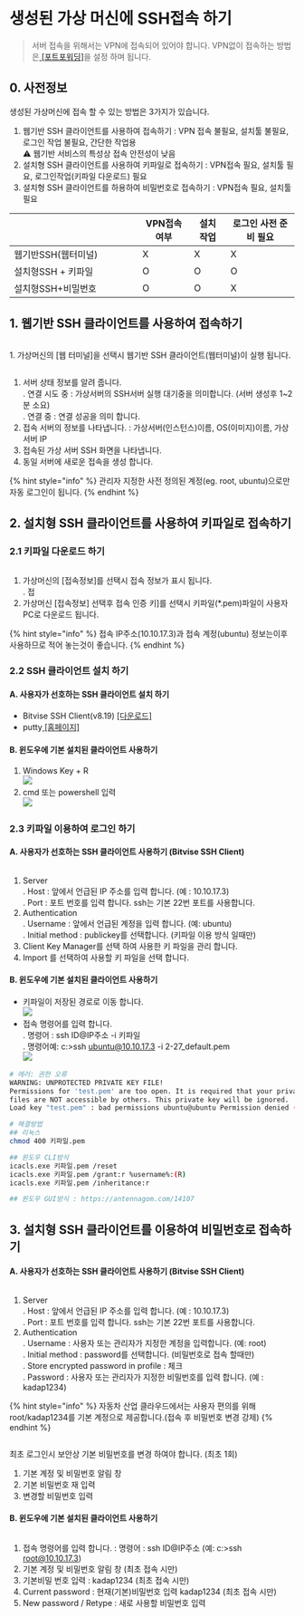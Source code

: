 # 생성된 가상 머신에 SSH접속 하기

> 서버 접속을 위해서는 VPN에 접속되어 있어야 합니다. VPN없이 접속하는 방법은[ \[포트포워딩\]](cloud-server-new/undefined-2.md)을 설정 하며 됩니다.&#x20;

## 0.  사전정보&#x20;

생성된 가상머신에 접속 할  수 있는 방법은 3가지가 있습니다.&#x20;

1. 웹기반 SSH 클라이언트를 사용하여 접속하기 : VPN 접속 불필요, 설치툴 불필요,  로그인 작업 불필요, 간단한 작업용\
   :warning: 웹기반 서비스의 특성상 접속 안전성이 낮음&#x20;
2. 설치형 SSH 클라이언트를 사용하여 키파일로 접속하기 :  VPN접속 필요, 설치툴 필요, 로그인작업(키파일 다운로드) 필요
3. 설치형 SSH 클라이언트를 하용하여 비밀번호로 접속하기 : VPN접속 필요, 설치툴 필요&#x20;

<table><thead><tr><th width="211"></th><th>VPN접속여부</th><th>설치 작업</th><th>로그인 사전 준비 필요</th></tr></thead><tbody><tr><td>웹기반SSH(웹터미널)</td><td>X</td><td>X</td><td>X</td></tr><tr><td>설치형SSH + 키파일</td><td>O</td><td>O</td><td>O</td></tr><tr><td>설치형SSH+비밀번호</td><td>O</td><td>O</td><td>X</td></tr></tbody></table>

## 1. 웹기반 SSH 클라이언트를 사용하여 접속하기

<figure><img src="../.gitbook/assets/image (6) (1).png" alt=""><figcaption></figcaption></figure>

1\. 가상머신의 \[웹 터미널]을 선택시 웹기반 SSH 클라이언트(웹터미널)이 실행 됩니다.&#x20;

<figure><img src="../.gitbook/assets/image (1) (1).png" alt=""><figcaption></figcaption></figure>

1. 서버 상태 정보를 알려 줍니다. \
   . 연결 시도 중 :  가상서버의 SSH서버 실행 대기중을 의미합니다.  (서버 생성후 1\~2분 소요)\
   . 연결 중 : 연결 성공을 의미 합니다.&#x20;
2. 접속 서버의 정보를 나타냅니다. : 가상서버(인스턴스)이름, OS(이미지)이름, 가상서버 IP
3. 접속된 가상 서버 SSH 화면을 나타냅니다.&#x20;
4. 동일 서버에 새로운 접속을 생성 합니다.&#x20;

{% hint style="info" %}
관리자 지정한 사전 정의된 계정(eg. root, ubuntu)으로만 자동 로그인이 됩니다.&#x20;
{% endhint %}

## 2. 설치형 SSH 클라이언트를 사용하여 키파일로 접속하기

### 2.1 키파일 다운로드 하기&#x20;

<figure><img src="../.gitbook/assets/image (7) (1).png" alt=""><figcaption></figcaption></figure>

1. 가상머신의 \[접속정보]를 선택시 접속 정보가 표시 됩니다. \
   . 접
2. 가상머신 \[접속정보] 선택후 접속 인증 키]를 선택시 키파일(\*.pem)파일이 사용자 PC로 다운로드 됩니다.&#x20;

{% hint style="info" %}
접속 IP주소(10.10.17.3)과 접속 계정(ubuntu)  정보는이후 사용하므로 적어 놓는것이 좋습니다.&#x20;
{% endhint %}

### 2.2 SSH 클라이언트 설치 하기&#x20;

#### A. 사용자가 선호하는 SSH 클라이언트 설치 하기&#x20;

* Bitvise SSH Client(v8.19) [\[다운로드\]](https://cloud.bigdata-car.kr/download/Bitvise\_SSH\_Client.zip)
* putty[ \[홈페이지\]](https://www.chiark.greenend.org.uk/\~sgtatham/putty/latest.html)

#### B. 윈도우에 기본 설치된 클라이언트 사용하기&#x20;

1. Windows Key +  R \
   ![](<../.gitbook/assets/image (3) (1).png>)
2. cmd 또는 powershell 입력 \
   ![](<../.gitbook/assets/image (4) (1).png>)

### 2.3 키파일 이용하여 로그인 하기&#x20;

#### A. 사용자가 선호하는 SSH 클라이언트 사용하기 (Bitvise SSH Client)

<figure><img src="../.gitbook/assets/image (12).png" alt=""><figcaption></figcaption></figure>

1. Server \
   . Host : 앞에서 언급된 IP 주소를 입력 합니다. (예 : 10.10.17.3)\
   . Port : 포트 번호를 입력 합니다. ssh는 기본 22번 포트를 사용합니다.&#x20;
2. Authentication\
   . Username : 앞에서 언급된 계정을 입력 합니다. (예: ubuntu)\
   . Initial method : publickey를 선택합니다. (키파일 이용 방식 일때만)
3. Client Key Manager를 선택 하여 사용한 키 파일을 관리 합니다.
4. Import 를 선택하여 사용할 키 파일을 선택 합니다.&#x20;

#### B. 윈도우에 기본 설치된 클라이언트 사용하기&#x20;

* 키파일이 저장된 경로로 이동 합니다. \
  ![](<../.gitbook/assets/image (9) (1).png>)
* 접속 명령어를 입력 합니다. \
  . 명령어 : ssh ID@IP주소  -i 키파일\
  . 명령어예: c:>ssh ubuntu@10.10.17.3 -i 2-27\_default.pem                      \
  ![](<../.gitbook/assets/image (10).png>)

```bash
# 에러: 권한 오류 
WARNING: UNPROTECTED PRIVATE KEY FILE!
Permissions for 'test.pem' are too open. It is required that your private key
files are NOT accessible by others. This private key will be ignored.
Load key "test.pem" : bad permissions ubuntu@ubuntu Permission denied (publickey).

# 해결방법
## 리눅스 
chmod 400 키파일.pem

## 윈도우 CLI방식
icacls.exe 키파일.pem /reset
icacls.exe 키파일.pem /grant:r %username%:(R)
icacls.exe 키파일.pem /inheritance:r

## 윈도우 GUI방식 : https://antennagom.com/14107
```

## 3. 설치형 SSH 클라이언트를 이용하여 비밀번호로 접속하기

#### A. 사용자가 선호하는 SSH 클라이언트 사용하기 (Bitvise SSH Client)

<figure><img src="../.gitbook/assets/image (13).png" alt=""><figcaption></figcaption></figure>

1. Server \
   . Host : 앞에서 언급된 IP 주소를 입력 합니다. (예 : 10.10.17.3)\
   . Port : 포트 번호를 입력 합니다. ssh는 기본 22번 포트를 사용합니다.&#x20;
2. Authentication\
   . Username : 사용자 또는 관리자가 지정한 계정을 입력합니다. (예: root)\
   . Initial method : password를 선택합니다. (비밀번호로 접속 할때만)\
   . Store encrypted password in profile : 체크 \
   . Password : 사용자 또는 관리자가 지정한 비밀번호를 입력 합니다. (예 : kadap1234)

{% hint style="info" %}
자동차 산업 클라우드에서는 사용자 편의를 위해 root/kadap1234를 기본 계정으로 제공합니다.(접속  후 비밀번호 변경 강제)
{% endhint %}

<figure><img src="../.gitbook/assets/image (14).png" alt=""><figcaption></figcaption></figure>

최초 로그인시 보안상 기본 비밀번호를 변경 하여야 합니다. (최초 1회)

1. 기본 계정 및 비밀번호 알림 창&#x20;
2. 기본 비밀번호 재 입력&#x20;
3. 변경할 비밀번호 입력&#x20;

#### B. 윈도우에 기본 설치된 클라이언트 사용하기&#x20;

<figure><img src="../.gitbook/assets/image (16).png" alt=""><figcaption></figcaption></figure>

1. 접속 명령어를 입력 합니다.  : 명령어 : ssh ID@IP주소 (예: c:>ssh root@10.10.17.3)
2. 기본 계정 및 비밀번호 알림 창 (최초 접속 시만)
3. 기본비밀 번호 입력 : kadap1234  (최초 접속 시만)
4. Current password : 현재(기본)비밀번호 입력 kadap1234  (최초 접속 시만)
5. New password / Retype : 새로 사용할 비밀번호 입력&#x20;
